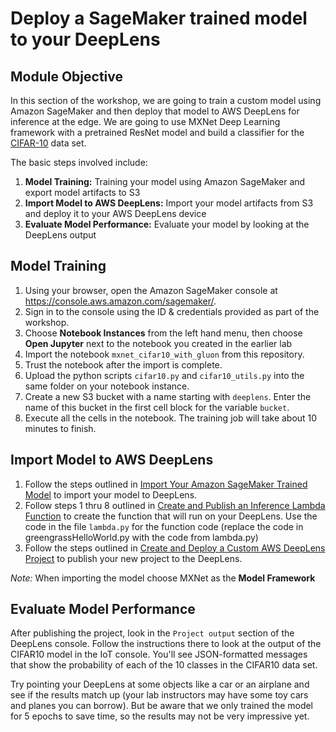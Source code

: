 # Deploy a SageMaker trained model to your DeepLens

## Module Objective
In this section of the workshop, we are going to train a custom model using Amazon SageMaker and then deploy that model to
AWS DeepLens for inference at the edge.  We are going to use MXNet Deep Learning framework with a pretrained ResNet model
and build a classifier for the [CIFAR-10](https://www.cs.toronto.edu/~kriz/cifar.html) data set.

The basic steps involved include: 

1. **Model Training:** Training your model using Amazon SageMaker and export model artifacts to S3
2. **Import Model to AWS DeepLens:** Import your model artifacts from S3 and deploy it to your AWS DeepLens device
3. **Evaluate Model Performance:** Evaluate your model by looking at the DeepLens output

## Model Training

1. Using your browser, open the Amazon SageMaker console at https://console.aws.amazon.com/sagemaker/.
2. Sign in to the console using the ID & credentials provided as part of the workshop.
3. Choose **Notebook Instances** from the left hand menu, then choose **Open Jupyter** next to the notebook you created in the earlier lab
4. Import the notebook `mxnet_cifar10_with_gluon` from this repository.  
5. Trust the notebook after the import is complete.
6. Upload the python scripts `cifar10.py` and `cifar10_utils.py` into the same folder on your notebook instance.
7. Create a new S3 bucket with a name starting with `deeplens`.  Enter the name of this bucket in the first cell block for the variable `bucket`.
8. Execute all the cells in the notebook.  The training job will take about 10 minutes to finish.

## Import Model to AWS DeepLens

 1. Follow the steps outlined in [Import Your Amazon SageMaker Trained Model](https://docs.aws.amazon.com/deeplens/latest/dg/deeplens-import-from-sagemaker.html) to import your model to DeepLens.
 2. Follow steps 1 thru 8 outlined in [Create and Publish an Inference Lambda Function](https://docs.aws.amazon.com/deeplens/latest/dg/deeplens-inference-lambda-create.html) to create the function that will run on your DeepLens.  Use the code in the file `lambda.py` for the function code (replace the code in greengrassHelloWorld.py with the code from lambda.py)
 3. Follow the steps outlined in [Create and Deploy a Custom AWS DeepLens Project](https://docs.aws.amazon.com/deeplens/latest/dg/deeplens-create-custom-project.html) to publish your new project to the DeepLens.
 
 *Note:* When importing the model choose MXNet as the **Model Framework**

## Evaluate Model Performance

After publishing the project, look in the `Project output` section of the DeepLens console.  Follow the instructions there to look at the output of the CIFAR10 model in the IoT console.  You'll see JSON-formatted messages that show the probability of each of the 10 classes in the CIFAR10 data set.  

Try pointing your DeepLens at some objects like a car or an airplane and see if the results match up (your lab instructors may have some toy cars and planes you can borrow).  But be aware that we only trained the model for 5 epochs to save time, so the results may not be very impressive yet.
